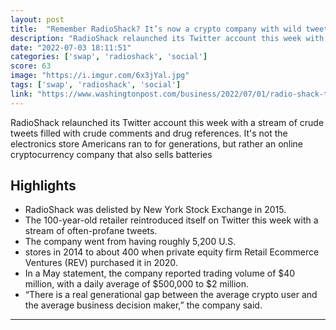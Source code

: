 ```yaml
---
layout: post
title:  "Remember RadioShack? It’s now a crypto company with wild tweets."
description: "RadioShack relaunched its Twitter account this week with a stream of crude tweets filled with crude comments and drug references. It's not the electronics store Americans ran to for generations, but rather an online cryptocurrency company that also sells batteries"
date: "2022-07-03 18:11:51"
categories: ['swap', 'radioshack', 'social']
score: 63
image: "https://i.imgur.com/6x3jYal.jpg"
tags: ['swap', 'radioshack', 'social']
link: "https://www.washingtonpost.com/business/2022/07/01/radio-shack-tweets/"
---
```


RadioShack relaunched its Twitter account this week with a stream of crude tweets filled with crude comments and drug references. It's not the electronics store Americans ran to for generations, but rather an online cryptocurrency company that also sells batteries

## Highlights

- RadioShack was delisted by New York Stock Exchange in 2015.
- The 100-year-old retailer reintroduced itself on Twitter this week with a stream of often-profane tweets.
- The company went from having roughly 5,200 U.S.
- stores in 2014 to about 400 when private equity firm Retail Ecommerce Ventures (REV) purchased it in 2020.
- In a May statement, the company reported trading volume of $40 million, with a daily average of $500,000 to $2 million.
- “There is a real generational gap between the average crypto user and the average business decision maker,” the company said.

---
